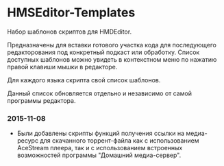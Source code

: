 # HMSEditor-Templates
Набор шаблонов скриптов для HMDEditor.

Предназначены для вставки готового участка кода для последующего редакторования под конкретный подкаст или обработку.
Список доступных шаблонов можно увидеть в контекстном меню по нажатию правой клавиши мышки в редакторе.

Для каждого языка скрипта свой список шаблонов.

Данный список обновляется отдельно и независимо от самой программы редактора.

### 2015-11-08
* Были добавлены скрипты функций получения ссылки на медиа-ресурс для скачанного торрент-файла как с использованием
AceStream плеера, так и с использованием встроенных возможностей программы "Домашний медиа-сервер".

